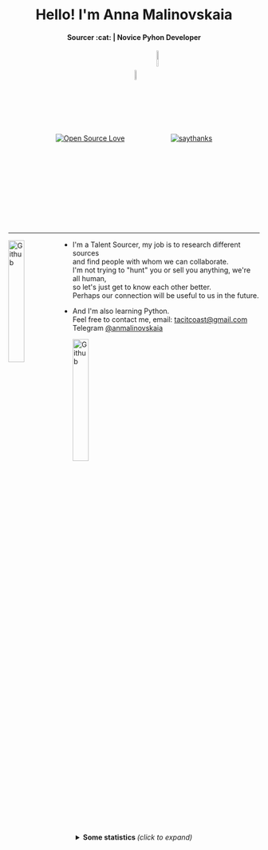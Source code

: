<h1 align="center">Hello! I'm Anna Malinovskaia</h1>
<h4 align="center">Sourcer :cat: | Novice Pyhon Developer</h4>


<!--
  <img src="https://octodex.github.com/images/pythocat.png" width="25px">
 -->
 
<p align="center">
    <a align="center" href="https://visitor-badge.laobi.icu/badge?page_id=tacitcoast"><img align="center" alt="Open Source Love"
                                                                     src="https://badges.frapsoft.com/os/v1/open-source.svg?v=0"></a>
    <a align="center" href="https://twitter.com/tacitcoast"><img align="center" alt="Twitter"
                                                                                   src="https://img.shields.io/twitter/url/http/shields.io.svg?style=social"width="7%"></a>
    <a align="center" href="https://GitHub.com/Naereen/StrapDown.js/watchers/"><img align="center" alt="GitHub watchers"
                                                                                   src="https://img.shields.io/github/watchers/Naereen/StrapDown.js.svg?style=social&label=Watch&maxAge=2592000"width="9%"></a>
    <a align="center" href="https://saythanks.io/to/kennethreitz"><img align="center" alt="saythanks"
                                                                         src="https://img.shields.io/badge/say-thanks-ff69b4.svg"></a>
</p>

---

<a href="https://vk.com/tacitcoast"><img align="left" alt="Github" src="https://octodex.github.com/images/pythocat.png"
                                                  width="25%"/></a>

<!-- Any image aligned to the right. Beware the width
<img width="35%" align="right" alt="Github" src="https://user-images.githubusercontent.com/48678280/88862933-ccbd9c00-d201-11ea-80f2-c4408d7bf622.png" />
-->

- I'm a Talent Sourcer, my job is to research different sources <br>
and find people with whom we can collaborate. <br>
I'm not trying to "hunt" you or sell you anything, we're all human, <br>
so let's just get to know each other better. <br>
Perhaps our connection will be useful to us in the future.

- And I'm also learning Python. <br>
Feel free to contact me, email: tacitcoast@gmail.com <br>
<a align="left">Telegram <a href="https://t.me/anmalinovskaia">@anmalinovskaia</a>


<a href="https://vk.com/tacitcoast"><img align="rite" alt="Github" src="https://octodex.github.com/images/collabocats.jpg"
                                                  width="25%"/></a>

<!-- Any image aligned to the left. Beware the width
<img width="35%" align="left" alt="Github" src="https://user-images.githubusercontent.com/48678280/88862933-ccbd9c00-d201-11ea-80f2-c4408d7bf622.png" />
-->

<details align="center">
  <summary> <b> Some statistics </b> <i>(click to expand)</i> </summary>

  <div>
    <a href="https://github.com/anuraghazra/github-readme-stats"><img align="center" src="https://github-readme-stats.vercel.app/api/top-langs/?username=tacitcoast&theme=blue-green"></a>


### Languages and Tools:  



   </div>
</details>

